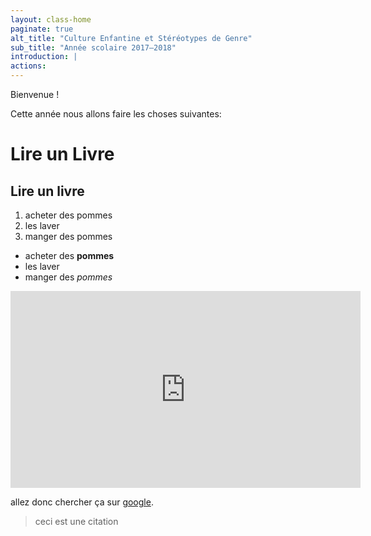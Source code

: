 ```yaml
---
layout: class-home
paginate: true
alt_title: "Culture Enfantine et Stéréotypes de Genre"
sub_title: "Année scolaire 2017—2018"
introduction: |
actions:
---
```


Bienvenue ! 

Cette année nous allons faire les choses suivantes:

Lire un Livre
=============

## Lire un livre ##

1. acheter des pommes
2. les laver
3. manger des pommes

- acheter des **pommes**
- les laver
- manger des _pommes_

<iframe width="560" height="315" src="https://www.youtube.com/embed/-KLE7PTx92U" frameborder="0" allowfullscreen></iframe>

allez donc chercher ça sur [google](https://google.com).

> ceci est une citation
